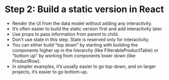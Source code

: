 # Step 2: Build a static version in React 

- Render the UI from the data model without adding any interactivity.
- It’s often easier to build the static version first and add interactivity later.
- Use props to pass information from parent to child.
- Don't use state in this step. State is reserved only for interactivity.
- You can either build “top down” by starting with building the components higher up in the hierarchy (like FilterableProductTable) or “bottom up” by working from components lower down (like ProductRow).
- In simpler examples, it’s usually easier to go top-down, and on larger projects, it’s easier to go bottom-up.
